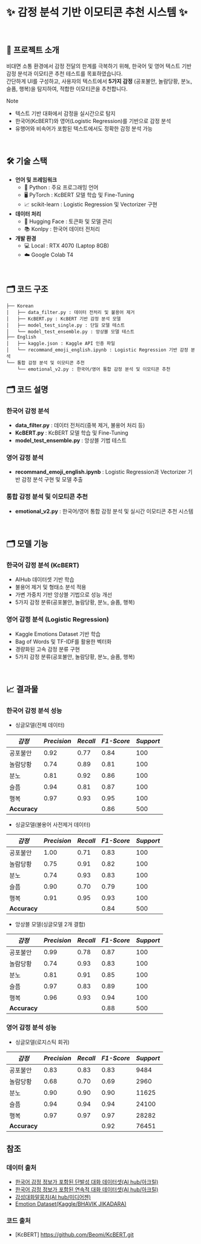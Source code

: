 # ✨ 감정 분석 기반 이모티콘 추천 시스템 ✨
<br>

## 🌟 프로젝트 소개
비대면 소통 환경에서 감정 전달의 한계를 극복하기 위해, 한국어 및 영어 텍스트 기반 감정 분석과 이모티콘 추천 테스트를 목표하였습니다.  
간단하게 UI를 구성하고, 사용자의 텍스트에서 **5가지 감정** (공포불안, 놀람당황, 분노, 슬픔, 행복)을 탐지하여, 적합한 이모티콘을 추천합니다.

>[!NOTE]
> - 텍스트 기반 대화에서 감정을 실시간으로 탐지<br>
> - 한국어(KcBERT)와 영어(Logistic Regression)를 기반으로 감정 분석<br>
> - 유행어와 비속어가 포함된 텍스트에서도 정확한 감정 분석 가능<br>

<br>

## 🛠️ 기술 스택
- **언어 및 프레임워크**
  - 🐍 Python : 주요 프로그래밍 언어
  - 🖥️ PyTorch : KcBERT 모델 학습 및 Fine-Tuning
  - 📈 scikit-learn : Logistic Regression 및 Vectorizer 구현
- **데이터 처리**
  - 🤗 Hugging Face : 토큰화 및 모델 관리
  - 📚 Konlpy : 한국어 데이터 전처리
- **개발 환경**
  - 💻 Local : RTX 4070 (Laptop 8GB)
  - ☁️ Google Colab T4

<br>

## 🗂️ 코드 구조
```plaintext
├── Korean
│   ├── data_filter.py : 데이터 전처리 및 불용어 제거
│   ├── KcBERT.py : KcBERT 기반 감정 분석 모델
│   ├── model_test_single.py : 단일 모델 테스트
│   └── model_test_ensemble.py : 앙상블 모델 테스트
├── English
│   ├── kaggle.json : Kaggle API 인증 파일
│   └── recommand_emoji_english.ipynb : Logistic Regression 기반 감정 분석
└── 통합 감정 분석 및 이모티콘 추천
    └── emotional_v2.py : 한국어/영어 통합 감정 분석 및 이모티콘 추천
````

## 🗂️ 코드 설명
### 한국어 감정 분석
- **data_filter.py** : 데이터 전처리(중복 제거, 불용어 처리 등)
- **KcBERT.py** : KcBERT 모델 학습 및 Fine-Tuning
- **model_test_ensemble.py** : 앙상블 기법 테스트

### 영어 감정 분석
- **recommand_emoji_english.ipynb** : Logistic Regression과 Vectorizer 기반 감정 분석 구현 및 모델 추출

### 통합 감정 분석 및 이모티콘 추천
- **emotional_v2.py** : 한국어/영어 통합 감정 분석 및 실시간 이모티콘 추천 시스템

<br>

## 🗂️ 모델 기능
### 한국어 감정 분석 (KcBERT)
- AIHub 데이터셋 기반 학습
- 불용어 제거 및 형태소 분석 적용
- 가변 가중치 기반 앙상블 기법으로 성능 개선
- 5가지 감정 분류(공포불안, 놀람당황, 분노, 슬픔, 행복)

### 영어 감정 분석 (Logistic Regression)
- Kaggle Emotions Dataset 기반 학습
- Bag of Words 및 TF-IDF를 활용한 벡터화
- 경량화된 고속 감정 분류 구현
- 5가지 감정 분류(공포불안, 놀람당황, 분노, 슬픔, 행복)


<br>

## 📈 결과물

### 한국어 감정 분석 성능
- 싱글모델(전체 데이터)

| ***감정*** | ***Precision*** | ***Recall*** | ***F1-Score*** | ***Support*** |
| --- | --- | --- | --- | --- |
| 공포불안 | 0.92 | 0.77 | 0.84 | 100 |
| 놀람당황 | 0.74 | 0.89 | 0.81 | 100 |
| 분노 | 0.81 | 0.92 | 0.86 | 100 |
| 슬픔 | 0.94 | 0.81 | 0.87 | 100 |
| 행복 | 0.97 | 0.93 | 0.95 | 100 |
| **Accuracy** |  |  | 0.86 | 500 |

- 싱글모델(불용어 사전제거 데이터)

| ***감정*** | ***Precision*** | ***Recall*** | ***F1-Score*** | ***Support*** |
| --- | --- | --- | --- | --- |
| 공포불안 | 1.00 | 0.71 | 0.83 | 100 |
| 놀람당황 | 0.75 | 0.91 | 0.82 | 100 |
| 분노 | 0.74 | 0.93 | 0.83 | 100 |
| 슬픔 | 0.90 | 0.70 | 0.79 | 100 |
| 행복 | 0.91 | 0.95 | 0.93 | 100 |
| **Accuracy** |  |  | 0.84 | 500 |

- 앙상블 모델(싱글모델 2개 결합)
  
| ***감정*** | ***Precision*** | ***Recall*** | ***F1-Score*** | ***Support*** |
| --- | --- | --- | --- | --- |
| 공포불안 | 0.99 | 0.78 | 0.87 | 100 |
| 놀람당황 | 0.74 | 0.93 | 0.83 | 100 |
| 분노 | 0.81 | 0.91 | 0.85 | 100 |
| 슬픔 | 0.97 | 0.83 | 0.89 | 100 |
| 행복 | 0.96 | 0.93 | 0.94 | 100 |
| **Accuracy** |  |  | 0.88 | 500 |

### 영어 감정 분석 성능

- 싱글모델(로지스틱 회귀)
  
| ***감정*** | ***Precision*** | ***Recall*** | ***F1-Score*** | ***Support*** |
| --- | --- | --- | --- | --- |
| 공포불안 | 0.83 | 0.83 | 0.83 | 9484 |
| 놀람당황 | 0.68 | 0.70 | 0.69 | 2960 |
| 분노 | 0.90 | 0.90 | 0.90 | 11625 |
| 슬픔 | 0.94 | 0.94 | 0.94 | 24100 |
| 행복 | 0.97 | 0.97 | 0.97 | 28282 |
| **Accuracy** |  |  | 0.92 | 76451 |

## 참조

### 데이터 출처
- [한국어 감정 정보가 포함된 단발성 대화 데이터셋(AI hub/아크릴)](https://aihub.or.kr/aihubdata/data/view.do?currMenu=120&topMenu=100&aihubDataSe=extrldata&dataSetSn=270)
- [한국어 감정 정보가 포함된 연속적 대화 데이터셋(AI hub/아크릴)](https://aihub.or.kr/aihubdata/data/view.do?currMenu=120&topMenu=100&aihubDataSe=extrldata&dataSetSn=271)
- [감성대화말뭉치(AI hub/미디어젠)](https://aihub.or.kr/aihubdata/data/view.do?currMenu=115&topMenu=100&aihubDataSe=realm&dataSetSn=86)
- [Emotion Dataset(Kaggle/BHAVIK JIKADARA)](https://www.kaggle.com/datasets/bhavikjikadara/emotions-dataset)

### 코드 출처
- [KcBERT] https://github.com/Beomi/KcBERT.git

<br>
